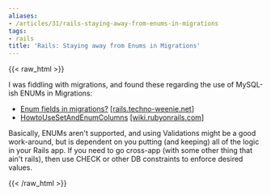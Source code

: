 ```yaml
---
aliases:
- /articles/31/rails-staying-away-from-enums-in-migrations
tags:
- rails
title: 'Rails: Staying away from Enums in Migrations'
---
```

{{< raw_html >}}
<p>I was fiddling with migrations, and found these regarding the use of MySQL-ish <span class="caps">ENUM</span>s in Migrations:</p>

<ul>
<li><a href="http://rails.techno-weenie.net/forums/1/topics/180">Enum fields in migrations?</a> <span class="attribute">[<a href="http://rails.techno-weenie.net/">rails.techno-weenie.net</a>]</span></li>
<li><a href="http://wiki.rubyonrails.com/rails/pages/HowtoUseSetAndEnumColumns">HowtoUseSetAndEnumColumns</a> <span class="attribute">[<a href="http://wiki.rubyonrails.com/">wiki.rubyonrails.com</a>]</span></li>
</ul>

<p>Basically, <span class="caps">ENUM</span>s aren't supported, and using Validations might be a good work-around, but is dependent on you putting (and keeping) all of the logic in your Rails app. If you need to go cross-app (with some other thing that ain't rails), then use <span class="caps">CHECK </span>or other DB constraints to enforce desired values.</p>
{{< /raw_html >}}
